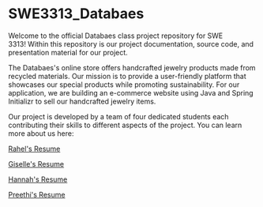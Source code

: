# SWE3313_Databaes
Welcome to the official Databaes class project repository for SWE 3313! Within this repository is our project documentation, source code, and presentation material for our project.

The Databaes's online store offers handcrafted jewelry products made from recycled materials. Our mission is to provide a user-friendly platform that showcases our special products while promoting sustainability. For our application, we are building an e-commerce website using Java and Spring Initializr to sell our handcrafted jewelry items.

Our project is developed by a team of four dedicated students each contributing their skills to different aspects of the project. You can learn more about us here: 

[Rahel's Resume](https://github.com/Rahellevy/Rahel-Resume/edit/master/README.md)

[Giselle's Resume](https://github.com/SWEGC/GiselleResume/blob/main/README.md)

[Hannah's Resume](/resumes/Hannah.md)

[Preethi's Resume](/resumes/PreethiRes.md)
